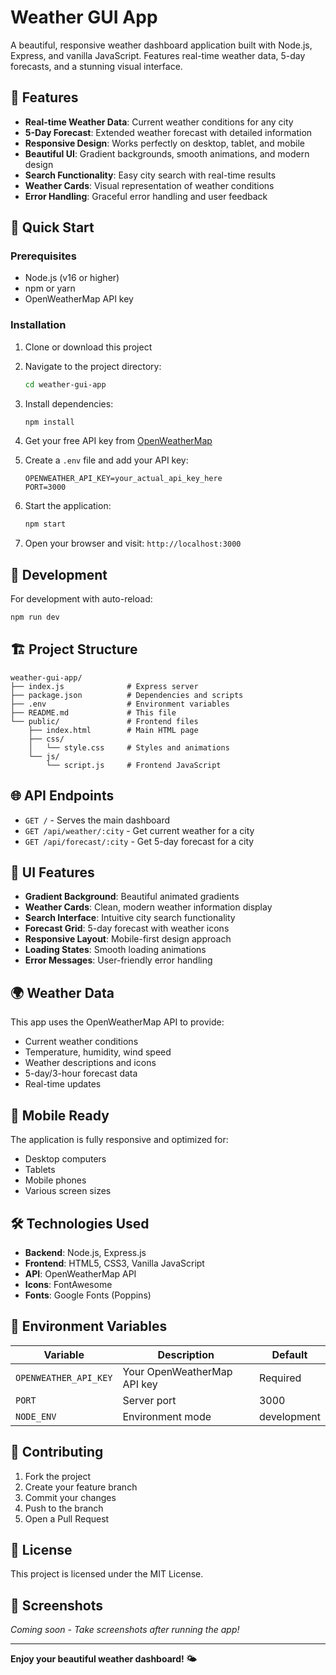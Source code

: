 # Weather GUI App

A beautiful, responsive weather dashboard application built with Node.js, Express, and vanilla JavaScript. Features real-time weather data, 5-day forecasts, and a stunning visual interface.

## 🌟 Features

- **Real-time Weather Data**: Current weather conditions for any city
- **5-Day Forecast**: Extended weather forecast with detailed information
- **Responsive Design**: Works perfectly on desktop, tablet, and mobile
- **Beautiful UI**: Gradient backgrounds, smooth animations, and modern design
- **Search Functionality**: Easy city search with real-time results
- **Weather Cards**: Visual representation of weather conditions
- **Error Handling**: Graceful error handling and user feedback

## 🚀 Quick Start

### Prerequisites

- Node.js (v16 or higher)
- npm or yarn
- OpenWeatherMap API key

### Installation

1. Clone or download this project
2. Navigate to the project directory:
   ```bash
   cd weather-gui-app
   ```

3. Install dependencies:
   ```bash
   npm install
   ```

4. Get your free API key from [OpenWeatherMap](https://openweathermap.org/api)

5. Create a `.env` file and add your API key:
   ```env
   OPENWEATHER_API_KEY=your_actual_api_key_here
   PORT=3000
   ```

6. Start the application:
   ```bash
   npm start
   ```

7. Open your browser and visit: `http://localhost:3000`

## 🔧 Development

For development with auto-reload:
```bash
npm run dev
```

## 🏗️ Project Structure

```
weather-gui-app/
├── index.js              # Express server
├── package.json          # Dependencies and scripts
├── .env                  # Environment variables
├── README.md             # This file
└── public/               # Frontend files
    ├── index.html        # Main HTML page
    ├── css/
    │   └── style.css     # Styles and animations
    └── js/
        └── script.js     # Frontend JavaScript
```

## 🌐 API Endpoints

- `GET /` - Serves the main dashboard
- `GET /api/weather/:city` - Get current weather for a city
- `GET /api/forecast/:city` - Get 5-day forecast for a city

## 🎨 UI Features

- **Gradient Background**: Beautiful animated gradients
- **Weather Cards**: Clean, modern weather information display
- **Search Interface**: Intuitive city search functionality
- **Forecast Grid**: 5-day forecast with weather icons
- **Responsive Layout**: Mobile-first design approach
- **Loading States**: Smooth loading animations
- **Error Messages**: User-friendly error handling

## 🌍 Weather Data

This app uses the OpenWeatherMap API to provide:
- Current weather conditions
- Temperature, humidity, wind speed
- Weather descriptions and icons
- 5-day/3-hour forecast data
- Real-time updates

## 📱 Mobile Ready

The application is fully responsive and optimized for:
- Desktop computers
- Tablets
- Mobile phones
- Various screen sizes

## 🛠️ Technologies Used

- **Backend**: Node.js, Express.js
- **Frontend**: HTML5, CSS3, Vanilla JavaScript
- **API**: OpenWeatherMap API
- **Icons**: FontAwesome
- **Fonts**: Google Fonts (Poppins)

## 🔐 Environment Variables

| Variable | Description | Default |
|----------|-------------|---------|
| `OPENWEATHER_API_KEY` | Your OpenWeatherMap API key | Required |
| `PORT` | Server port | 3000 |
| `NODE_ENV` | Environment mode | development |

## 🤝 Contributing

1. Fork the project
2. Create your feature branch
3. Commit your changes
4. Push to the branch
5. Open a Pull Request

## 📄 License

This project is licensed under the MIT License.

## 🌟 Screenshots

*Coming soon - Take screenshots after running the app!*

---

**Enjoy your beautiful weather dashboard! 🌤️**

